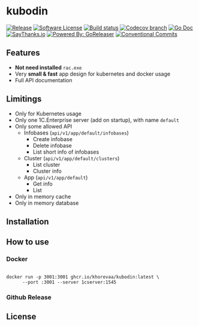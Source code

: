 # kubodin

[![Release](https://img.shields.io/github/release/khorevaa/kubodin.svg?style=for-the-badge)](https://github.com/khorevaa/kubodin/releases/latest)
[![Software License](https://img.shields.io/badge/license-MIT-brightgreen.svg?style=for-the-badge)](/LICENSE.md)
[![Build status](https://img.shields.io/github/workflow/status/khorevaa/kubodin/goreleaser?style=for-the-badge)](https://github.com/khorevaa/kubodin/actions?workflow=goreleaser)
[![Codecov branch](https://img.shields.io/codecov/c/github/khorevaa/kubodin/master.svg?style=for-the-badge)](https://codecov.io/gh/khorevaa/kubodin)
[![Go Doc](https://img.shields.io/badge/godoc-reference-blue.svg?style=for-the-badge)](http://godoc.org/github.com/khorevaa/kubodin)
[![SayThanks.io](https://img.shields.io/badge/SayThanks.io-%E2%98%BC-1EAEDB.svg?style=for-the-badge)](https://saythanks.io/to/khorevaa)
[![Powered By: GoReleaser](https://img.shields.io/badge/powered%20by-goreleaser-green.svg?style=for-the-badge)](https://github.com/goreleaser)
[![Conventional Commits](https://img.shields.io/badge/Conventional%20Commits-1.0.0-yellow.svg?style=for-the-badge)](https://conventionalcommits.org)

## Features

* **Not need installed** `rac.exe` 
* Very **small & fast** app design for kubernetes and docker usage
* Full API documentation

## Limitings 

* Only for Kubernetes usage
* Only one 1C.Enterprise server (add on startup), with name `default`
* Only some allowed API
  * Infobases (`api/v1/app/default/infobases`)
    * Create infobase
    * Delete infobase
    * List short info of infobases
  * Cluster (`api/v1/app/default/clusters`)
    * List cluster
    * Cluster info
  * App (`api/v1/app/default`)
    * Get info
    * List
* Only in memory cache
* Only in memory database

## Installation


## How to use

### Docker
```shell

docker run -p 3001:3001 ghcr.io/khorevaa/kubodin:latest \
      --port :3001 --server 1cserver:1545

```
### Github Release

## License